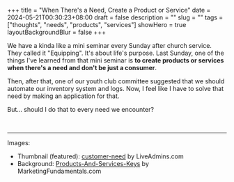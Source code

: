 +++
title = "When There's a Need, Create a Product or Service"
date = 2024-05-21T00:30:23+08:00
draft = false
description = ""
slug = ""
tags = ["thoughts", "needs", "products", "services"]
showHero = true
layoutBackgroundBlur = false
+++

We have a kinda like a mini seminar every Sunday after church service. They called it "Equipping". It's about life's purpose. Last Sunday, one of the things I've learned from that mini seminar is **to create products or services when there's a need and don't be just a consumer**.

Then, after that, one of our youth club committee suggested that we should automate our inventory system and logs. Now, I feel like I have to solve that need by making an application for that.

But... should I do that to every need we encounter?

<!-- Sorry for making such a post like this. I know, it's terrible. This is why most of the time, when I think of something I want to share, I feel like it's not worthy to be posted or shared on this blog. And this post is just like that... but still thank you for stopping by. -->

<br>

___

Images:
- Thumbnail (featured): [customer-need](https://www.liveadmins.com/blog/4-simple-tips-to-provide-proactive-customer-service/) by LiveAdmins.com
- Background: [Products-And-Services-Keys](https://www.marketingfundamentals.com/productization-5-considerations-for-your-business/) by MarketingFundamentals.com
